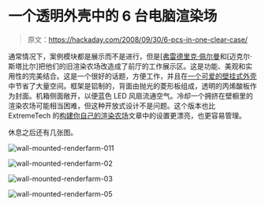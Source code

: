 # 一个透明外壳中的 6 台电脑渲染场

> 原文：<https://hackaday.com/2008/09/30/6-pcs-in-one-clear-case/>

通常情况下，案例模块都是展示而不是进行，但是[[弗雷德里克·佩尔曼](http://www.coroflot.com/public/individual_file.asp?individual_id=226605&portfolio_id=1566546&specialty=4&sort_by=1&c=1&)和[迈克尔·斯塔比尔]把他们的旧渲染农场改造成了前厅的工作展示区。这是功能、美观和实用性的完美结合。这是一个很好的话题，方便工作，并且在[一个可爱的壁挂式外壳](http://dvice.com/archives/2008/09/the_ultimate_pc.php?p=4&cat=undefined#more)中节省了大量空间。框架是铝制的，背面由抛光的菱形板组成，透明的丙烯酸板作为封面。机箱侧面敞开，以便蓝色 LED 风扇流通空气。冷却一个拥挤在壁橱里的渲染农场可能相当困难，但这种开放式设计不是问题。这个版本也比 ExtremeTech 的[构建你自己的渲染农场](http://www.extremetech.com/article2/0,2845,1847365,00.asp)文章中的设置更漂亮，也更容易管理。

休息之后还有几张图。

![](img/f4eac0c2f4fe193e2bec824b8ef55103.png "wall-mounted-renderfarm-011")

![](img/7b6c7f0a521005ffa4995f7575a8931f.png "wall-mounted-renderfarm-02")

![](img/7cf65f469acc26ffc6edceb34df10a4f.png "wall-mounted-renderfarm-03")

![](img/7337f659fafd04e1db54de0b53830d68.png "wall-mounted-renderfarm-05")